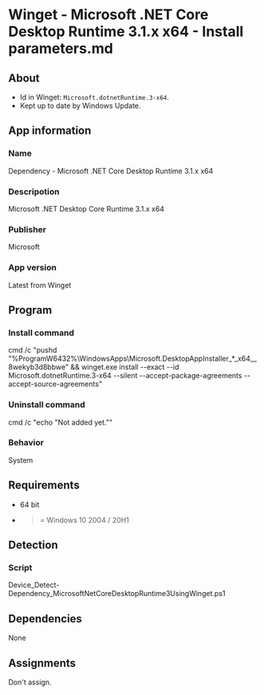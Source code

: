 # Winget - Microsoft .NET Core Desktop Runtime 3.1.x x64 - Install parameters.md
## About
* Id in Winget: ```Microsoft.dotnetRuntime.3-x64```.
* Kept up to date by Windows Update.


## App information
### Name
Dependency - Microsoft .NET Core Desktop Runtime 3.1.x x64

### Descripotion
Microsoft .NET Desktop Core Runtime 3.1.x x64

### Publisher
Microsoft

### App version
Latest from Winget


## Program
### Install command
cmd /c "pushd "%ProgramW6432%\WindowsApps\Microsoft.DesktopAppInstaller_*_x64__8wekyb3d8bbwe" && winget.exe install --exact --id Microsoft.dotnetRuntime.3-x64 --silent --accept-package-agreements --accept-source-agreements"

### Uninstall command
cmd /c "echo "Not added yet.""

### Behavior
System


## Requirements
* 64 bit
* >= Windows 10 2004 / 20H1


## Detection
### Script
Device_Detect-Dependency_MicrosoftNetCoreDesktopRuntime3UsingWinget.ps1


## Dependencies
None


## Assignments
Don't assign.
